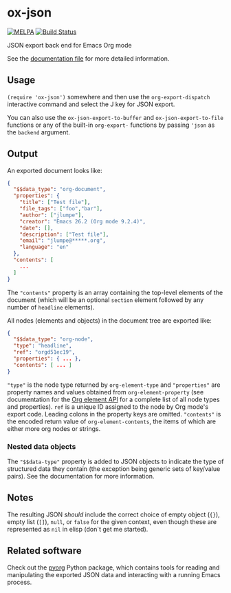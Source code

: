 # ox-json
[![MELPA](https://melpa.org/packages/ox-json-badge.svg)](https://melpa.org/#/ox-json)
[![Build Status](https://travis-ci.org/jlumpe/ox-json.svg?branch=master)](https://travis-ci.org/jlumpe/ox-json)

JSON export back end for Emacs Org mode


See the [documentation file](ox-json-docs.org) for more detailed information.


## Usage

`(require 'ox-json')` somewhere and then use the `org-export-dispatch`
interactive command and select the J key for JSON export.

You can also use the `ox-json-export-to-buffer` and `ox-json-export-to-file`
functions or any of the built-in `org-export-` functions by passing `'json`
as the `backend` argument.


## Output

An exported document looks like:

```json
{
  "$$data_type": "org-document",
  "properties": {
    "title": ["Test file"],
    "file_tags": ["foo","bar"],
    "author": ["jlumpe"],
    "creator": "Emacs 26.2 (Org mode 9.2.4)",
    "date": [],
    "description": ["Test file"],
    "email": "jlumpe@*****.org",
    "language": "en"
  },
  "contents": [
    ...
  ]
}
```

The `"contents"` property is an array containing the top-level elements of the document (which will
be an optional `section` element followed by any number of `headline` elements).

All nodes (elements and objects) in the document tree are exported like:

```json
{
  "$$data_type": "org-node",
  "type": "headline",
  "ref": "orgd51ec19",
  "properties": { ... },
  "contents": [ ... ]
}
```

`"type"` is the node type returned by `org-element-type` and `"properties"` are property names and
values obtained from `org-element-property` (see documentation for the
[Org element API](https://orgmode.org/worg/dev/org-element-api.html) for a complete list of all node
types and properties). `ref` is a unique ID assigned to the node by Org mode's export code. Leading
colons in the property keys are omitted. `"contents"` is the encoded return value of
`org-element-contents`, the items of which are either more org nodes or strings.


### Nested data objects

The `"$$data-type"` property is added to JSON objects to indicate the type of structured data they
contain (the exception being generic sets of key/value pairs). See the documentation for more
information.


## Notes

The resulting JSON *should* include the correct choice of empty object (`{}`),
empty list (`[]`), `null`, or `false` for the given context, even though these are
represented as `nil` in elisp (don`t get me started).


## Related software

Check out the [pyorg](http://github.com/jlumpe/pyorg) Python package, which contains tools for
reading and manipulating the exported JSON data and interacting with a running Emacs process.
